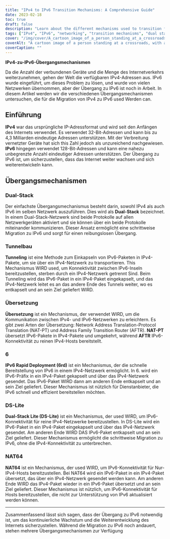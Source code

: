 ```yaml
---
title: "IPv4 to IPv6 Transition Mechanisms: A Comprehensive Guide"
date: 2023-02-18
toc: true
draft: false
description: "Learn about the different mechanisms used to transition from IPv4 to IPv6 in this comprehensive guide."
tags: ["IPv4", "IPv6", "networking", "transition mechanisms", "dual stack", "NAT64", "DNS64", "IPv6 tunneling", "ISATAP", "6to4", "DS-lite", "MAP-T", "IPv6 migration", "network protocols", "internet protocol", "network architecture", "routing", "subnetting", "addressing"]
cover: "/img/cover/A_cartoon_image_of_a_person_standing_at_a_crossroads.png"
coverAlt: "A cartoon image of a person standing at a crossroads, with a signpost showing IPv4 and IPv6 directions, representing the choice and transition between the two protocols."
coverCaption: ""
---
```


**IPv4-zu-IPv6-Übergangsmechanismen**  Da die Anzahl der verbundenen Geräte und die Menge des Internetverkehrs weiterzunehmen, gehen der Welt die verfügbaren IPv4-Adressen aus. IPv6 wurde eingeführt, um dieses Problem zu lösen, und wurde von vielen Netzwerken übernommen, aber der Übergang zu IPv6 ist noch in Arbeit. In diesem Artikel werden wir die verschiedenen Übergangsmechanismen untersuchen, die für die Migration von IPv4 zu IPv6 used Werden can.  ## Einführung  **IPv4** war das ursprüngliche IP-Adressformat und wird seit den Anfängen des Internets verwendet. Es verwendet 32-Bit-Adressen und kann bis zu 4,3 Milliarden eindeutige Adressen unterstützen. Mit der Verbreitung vernetzter Geräte hat sich this Zahl jedoch als unzureichend nachgewiesen. **IPv6** hingegen verwendet 128-Bit-Adressen und kann eine nahezu unbegrenzte Anzahl eindeutiger Adressen unterstützen. Der Übergang zu IPv6 ist, um sicherzustellen, dass das Internet weiter wachsen und sich weiterentwickeln kann.  ## Übergangsmechanismen  ### Dual-Stack  Der einfachste Übergangsmechanismus besteht darin, sowohl IPv4 als auch IPv6 im selben Netzwerk auszuführen. Dies wird als **Dual-Stack** bezeichnet. In einem Dual-Stack-Netzwerk sind beide Protokolle auf allen Netzwerkgeräten aktiviert und sie können über ein beide Protokolle miteinander kommunizieren. Dieser Ansatz ermöglicht eine schrittweise Migration zu IPv6 und sorgt für einen reibungslosen Übergang.  ### Tunnelbau  **Tunneling** ist eine Methode zum Einkapseln von IPv6-Paketen in IPv4-Pakete, um sie über ein IPv4-Netzwerk zu transportieren. This Mechanismus WIRD used, um Konnektivität zwischen IPv6-Inseln bereitzustellen, sterben durch ein IPv4-Netzwerk getrennt Sind. Beim Tunneling wird das IPv6-Paket in ein IPv4-Paket eingekapselt, und das IPv4-Netzwerk leitet es an das andere Ende des Tunnels weiter, wo es entkapselt und an sein Ziel geliefert WIRD.  ### Übersetzung  **Übersetzung** ist ein Mechanismus, der verwendet WIRD, um die Kommunikation zwischen IPv4- und IPv6-Netzwerken zu erleichtern. Es gibt zwei Arten der Übersetzung: Network Address Translation-Protocol Translation (NAT-PT) und Address Family Transition Router (AFTR). **NAT-PT** übersetzt IPv6-Pakete in IPv4-Pakete und umgekehrt, während **AFTR** IPv6-Konnektivität zu reinen IPv4-Hosts bereitstellt.  ### 6  **IPv6 Rapid Deployment (6rd)** ist ein Mechanismus, der die schnelle Bereitstellung von IPv6 in einem IPv4-Netzwerk ermöglicht. In 6. wird ein IPv6-Präfix in ein IPv4-Paket gekapselt und über das IPv4-Netzwerk gesendet. Das IPv6-Paket WIRD dann am anderen Ende entkapselt und an sein Ziel geliefert. Dieser Mechanismus ist nützlich für Dienstanbieter, die IPv6 schnell und effizient bereitstellen möchten.  ### DS-Lite  **Dual-Stack Lite (DS-Lite)** ist ein Mechanismus, der used WIRD, um IPv6-Konnektivität für reine IPv4-Netzwerke bereitzustellen. In DS-Lite wird ein IPv6-Paket in ein IPv4-Paket eingekapselt und über das IPv4-Netzwerk gesendet. Am anderen Ende WIRD DAS IPv6-Paket entkapselt und an sein Ziel geliefert. Dieser Mechanismus ermöglicht die schrittweise Migration zu IPv6, ohne die IPv4-Konnektivität zu unterbrechen.  ### NAT64  **NAT64** ist ein Mechanismus, der used WIRD, um IPv6-Konnektivität für Nur-IPv4-Hosts bereitzustellen. Bei NAT64 wird ein IPv6-Paket in ein IPv4-Paket übersetzt, das über ein IPv4-Netzwerk gesendet werden kann. Am anderen Ende WIRD das IPv4-Paket wieder in ein IPv6-Paket übersetzt und an sein Ziel geliefert. Dieser Mechanismus ist nützlich, um IPv6-Konnektivität für Hosts bereitzustellen, die nicht zur Unterstützung von IPv6 aktualisiert werden können.  ______  Zusammenfassend lässt sich sagen, dass der Übergang zu IPv6 notwendig ist, um das kontinuierliche Wachstum und die Weiterentwicklung des Internets sicherzustellen. Während die Migration zu IPv6 noch andauert, stehen mehrere Übergangsmechanismen zur Verfügung